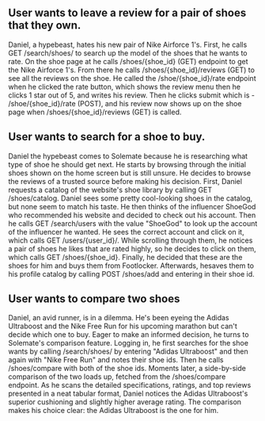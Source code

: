## User wants to leave a review for a pair of shoes that they own.

Daniel, a hypebeast, hates his new pair of Nike Airforce 1's. First, he calls GET /search/shoes/ to search up the model of the shoes that he wants to rate. On the shoe page at he calls /shoes/{shoe_id} (GET) endpoint to get the Nike Airforce 1's. From there he calls /shoes/{shoe_id}/reviews (GET) to see all the reviews on the shoe. He called the /shoe/{shoe_id}/rate endpoint when he clicked the rate button, which shows the review menu then he clicks 1 star out of 5, and writes his review. Then he clicks submit which is - /shoe/{shoe_id}/rate (POST), and his review now shows up on the shoe page when /shoes/{shoe_id}/reviews (GET) is called.


## User wants to search for a shoe to buy.

Daniel the hypebeast comes to Solemate because he is researching what type of shoe he should get next. He starts
by browsing through the initial shoes shown on the home screen but is still unsure. He decides to browse the reviews of a trusted source before making his decision. First, Daniel requests a catalog of the website's shoe library by calling GET /shoes/catalog.
Daniel sees some pretty cool-looking shoes in the catalog, but none seem to match his taste. 
He then thinks of the influencer ShoeGod who recommended his website and decided to check out his account.
Then he calls GET /search/users with the value "ShoeGod" to look up the account of the influencer he wanted.
He sees the correct account and click on it, which calls GET /users/{user_id}/.
While scrolling through them, he notices a pair of shoes he likes that are rated highly,
so he decides to click on them, which calls GET /shoes/{shoe_id}.
Finally, he decided that these are the shoes for him and buys them from Footlocker. Afterwards, hesaves them to his profile catalog by calling POST /shoes/add and entering in their shoe id.

## User wants to compare two shoes

Daniel, an avid runner, is in a dilemma. He's been eyeing the Adidas Ultraboost and the Nike Free Run for his upcoming marathon but can't decide which one to buy. Eager to make an informed decision, he turns to Solemate's comparison feature. Logging in, he first searches for the shoe wants by calling /search/shoes/ by entering "Adidas Ultraboost" and then again with "Nike Free Run" and notes their shoe ids. Then he calls /shoes/compare with both of the shoe ids. Moments later, a side-by-side comparison of the two loads up, fetched from the /shoes/compare endpoint. As he scans the detailed specifications, ratings, and top reviews presented in a neat tabular format, Daniel notices the Adidas Ultraboost's superior cushioning and slightly higher average rating. The comparison makes his choice clear: the Adidas Ultraboost is the one for him. 



